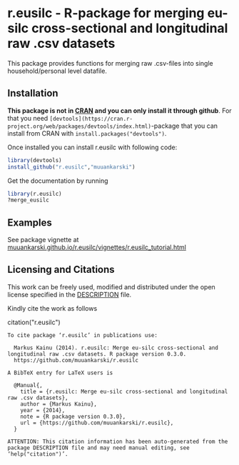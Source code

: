 r.eusilc - R-package for merging eu-silc cross-sectional and longitudinal raw .csv datasets
==================================

This package provides functions for merging raw .csv-files into single household/personal level datafile.


Installation
---------------------------------

**This package is not in [CRAN](https://cran.r-project.org/web/packages/) and you can only install it through github**. For that you need `[devtools](https://cran.r-project.org/web/packages/devtools/index.html)`-package that you can install from CRAN with `install.packages("devtools")`.

Once installed you can install r.eusilc with following code:

```r
library(devtools)
install_github("r.eusilc","muuankarski")
```

Get the documentation by running

```r
library(r.eusilc)
?merge_eusilc
```


Examples
---------------------------------

See package vignette at [muuankarski.github.io/r.eusilc/vignettes/r.eusilc_tutorial.html](http://muuankarski.github.io/r.eusilc/vignettes/r.eusilc_tutorial.html)


Licensing and Citations
-----------------------------------------

This work can be freely used, modified and distributed under the open license specified in the [DESCRIPTION](DESCRIPTION) file.

Kindly cite the work as follows

citation("r.eusilc")

    To cite package ‘r.eusilc’ in publications use:

      Markus Kainu (2014). r.eusilc: Merge eu-silc cross-sectional and longitudinal raw .csv datasets. R package version 0.3.0.
      https://github.com/muuankarski/r.eusilc

    A BibTeX entry for LaTeX users is

      @Manual{,
        title = {r.eusilc: Merge eu-silc cross-sectional and longitudinal raw .csv datasets},
        author = {Markus Kainu},
        year = {2014},
        note = {R package version 0.3.0},
        url = {https://github.com/muuankarski/r.eusilc},
      }

    ATTENTION: This citation information has been auto-generated from the package DESCRIPTION file and may need manual editing, see ‘help("citation")’.

